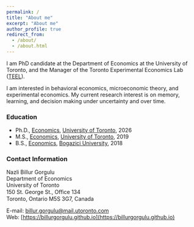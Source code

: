 ```yaml
---
permalink: /
title: "About me"
excerpt: "About me"
author_profile: true
redirect_from: 
  - /about/
  - /about.html
---
```

I am PhD candidate at the Department of Economics at the University of Toronto, and the Manager of the Toronto Experimental Economics Lab ([TEEL](https://teel.economics.utoronto.ca)).

I am interested in behavioral economics, microeconomic theory, and experimental economics. My current research interest is on memory, learning, and decision making under uncertainty and over time. 

### Education
- Ph.D., [Economics](https://www.mie.utoronto.ca/), [University of Toronto](https://www.utoronto.ca/), 2026
- M.S., [Economics](https://ie.boun.edu.tr/), [University of Toronto](https://www.boun.edu.tr/en_US), 2019
- B.S., [Economics](https://ie.boun.edu.tr/), [Bogazici University](https://www.boun.edu.tr/en_US), 2018

### Contact Information
Nazli Billur Gorgulu\
Department of Economics\
University of Toronto\
150 St. George St., Oﬃce 134\
Toronto, Ontario
M5S 3G7, Canada

E-mail: [billur.gorgulu@mail.utoronto.com](billur.gorgulu@mail.utoronto.com)\
Web: [https://billurgorgulu.github.io](https://billurgorgulu.github.io)
